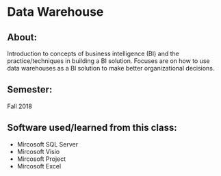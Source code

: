 # Data Warehouse 

## About: 
Introduction to concepts of business intelligence (BI) and the practice/techniques in building a BI solution. Focuses are on how to use data warehouses as a BI solution to make better organizational decisions.
## Semester: 
Fall 2018

## Software used/learned from this class: 
- Mircosoft SQL Server
- Mircosoft Visio
- Mircosoft Project
- Mircosoft Excel 
